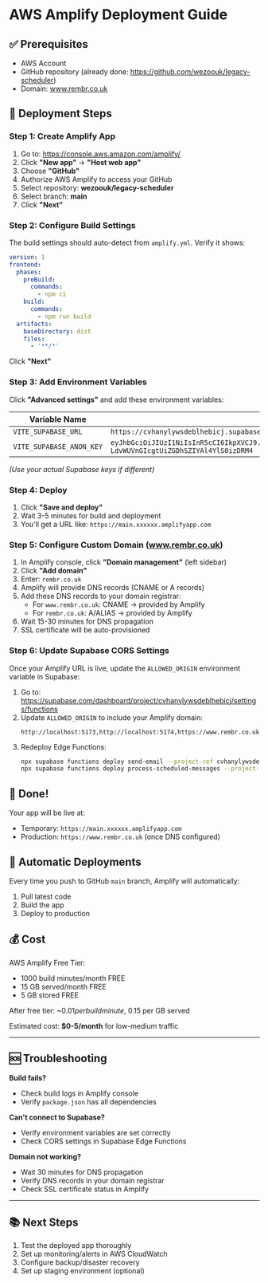 # AWS Amplify Deployment Guide

## ✅ Prerequisites
- AWS Account
- GitHub repository (already done: https://github.com/wezoouk/legacy-scheduler)
- Domain: www.rembr.co.uk

## 🚀 Deployment Steps

### Step 1: Create Amplify App

1. Go to: https://console.aws.amazon.com/amplify/
2. Click **"New app"** → **"Host web app"**
3. Choose **"GitHub"**
4. Authorize AWS Amplify to access your GitHub
5. Select repository: **wezoouk/legacy-scheduler**
6. Select branch: **main**
7. Click **"Next"**

### Step 2: Configure Build Settings

The build settings should auto-detect from `amplify.yml`. Verify it shows:

```yaml
version: 1
frontend:
  phases:
    preBuild:
      commands:
        - npm ci
    build:
      commands:
        - npm run build
  artifacts:
    baseDirectory: dist
    files:
      - '**/*'
```

Click **"Next"**

### Step 3: Add Environment Variables

Click **"Advanced settings"** and add these environment variables:

| Variable Name | Value |
|--------------|-------|
| `VITE_SUPABASE_URL` | `https://cvhanylywsdeblhebicj.supabase.co` |
| `VITE_SUPABASE_ANON_KEY` | `eyJhbGciOiJIUzI1NiIsInR5cCI6IkpXVCJ9.eyJpc3MiOiJzdXBhYmFzZSIsInJlZiI6ImN2aGFueWx5d3NkZWJsaGViaWNqIiwicm9sZSI6ImFub24iLCJpYXQiOjE3MjczNjIxNjUsImV4cCI6MjA0MjkzODE2NX0.YRWMqgL-LdvWUVnGIcgtUiZGDhSZIYAl4YlS0izDRM4` |

*(Use your actual Supabase keys if different)*

### Step 4: Deploy

1. Click **"Save and deploy"**
2. Wait 3-5 minutes for build and deployment
3. You'll get a URL like: `https://main.xxxxxx.amplifyapp.com`

### Step 5: Configure Custom Domain (www.rembr.co.uk)

1. In Amplify console, click **"Domain management"** (left sidebar)
2. Click **"Add domain"**
3. Enter: `rembr.co.uk`
4. Amplify will provide DNS records (CNAME or A records)
5. Add these DNS records to your domain registrar:
   - For `www.rembr.co.uk`: CNAME → provided by Amplify
   - For `rembr.co.uk`: A/ALIAS → provided by Amplify
6. Wait 15-30 minutes for DNS propagation
7. SSL certificate will be auto-provisioned

### Step 6: Update Supabase CORS Settings

Once your Amplify URL is live, update the `ALLOWED_ORIGIN` environment variable in Supabase:

1. Go to: https://supabase.com/dashboard/project/cvhanylywsdeblhebicj/settings/functions
2. Update `ALLOWED_ORIGIN` to include your Amplify domain:
   ```
   http://localhost:5173,http://localhost:5174,https://www.rembr.co.uk,https://rembr.co.uk,https://main.xxxxxx.amplifyapp.com
   ```
3. Redeploy Edge Functions:
   ```bash
   npx supabase functions deploy send-email --project-ref cvhanylywsdeblhebicj --no-verify-jwt
   npx supabase functions deploy process-scheduled-messages --project-ref cvhanylywsdeblhebicj --no-verify-jwt
   ```

## 🎉 Done!

Your app will be live at:
- Temporary: `https://main.xxxxxx.amplifyapp.com`
- Production: `https://www.rembr.co.uk` (once DNS configured)

## 🔄 Automatic Deployments

Every time you push to GitHub `main` branch, Amplify will automatically:
1. Pull latest code
2. Build the app
3. Deploy to production

## 💰 Cost

AWS Amplify Free Tier:
- 1000 build minutes/month FREE
- 15 GB served/month FREE
- 5 GB stored FREE

After free tier: ~$0.01 per build minute, ~$0.15 per GB served

Estimated cost: **$0-5/month** for low-medium traffic

---

## 🆘 Troubleshooting

**Build fails?**
- Check build logs in Amplify console
- Verify `package.json` has all dependencies

**Can't connect to Supabase?**
- Verify environment variables are set correctly
- Check CORS settings in Supabase Edge Functions

**Domain not working?**
- Wait 30 minutes for DNS propagation
- Verify DNS records in your domain registrar
- Check SSL certificate status in Amplify

---

## 📚 Next Steps

1. Test the deployed app thoroughly
2. Set up monitoring/alerts in AWS CloudWatch
3. Configure backup/disaster recovery
4. Set up staging environment (optional)

